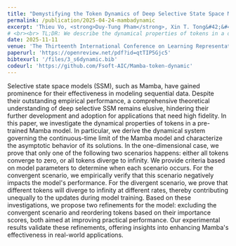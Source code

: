 ```yaml
---
title: "Demystifying the Token Dynamics of Deep Selective State Space Models"
permalink: /publication/2025-04-24-mambadynamic
excerpt: 'Thieu Vo, <strong>Duy-Tung Pham</strong>, Xin T. Tong&#42;&#42;, Tan Minh Nguyen&#42;&#42;'
# <br><br> TL;DR: We describe the dynamical properties of tokens in a deep selective state-space model, and based on that, we suggest improvements to the model by excluding negatively impactful scenarios and reordering tokens using importance scores.'
date: 2025-11-11
venue: 'The Thirteenth International Conference on Learning Representations (ICLR 2025), <span style="color: #FF7777;">Spotlight, top 5.1%</span>'
paperurl: 'https://openreview.net/pdf?id=qtTIP5Gjc5'
bibtexurl: '/files/3_s6dynamic.bib'
codeurl: 'https://github.com/Fsoft-AIC/Mamba-token-dynamic'
---
```

Selective state space models (SSM), such as Mamba, have gained prominence for their effectiveness in modeling sequential data. Despite their outstanding empirical performance, a comprehensive theoretical understanding of deep selective SSM remains elusive, hindering their further development and adoption for applications that need high fidelity. In this paper, we investigate the dynamical properties of tokens in a pre-trained Mamba model. In particular, we derive the dynamical system governing the continuous-time limit of the Mamba model and characterize the asymptotic behavior of its solutions. In the one-dimensional case, we prove that only one of the following two scenarios happens: either all tokens converge to zero, or all tokens diverge to infinity.  We provide criteria based on model parameters to determine when each scenario occurs. For the convergent scenario, we empirically verify that this scenario negatively impacts the model's performance.  For the divergent scenario, we prove that different tokens will diverge to infinity at different rates, thereby contributing unequally to the updates during model training.  Based on these investigations, we propose two refinements for the model: excluding the convergent scenario and reordering tokens based on their importance scores, both aimed at improving practical performance.  Our experimental results validate these refinements, offering insights into enhancing Mamba's effectiveness in real-world applications.
